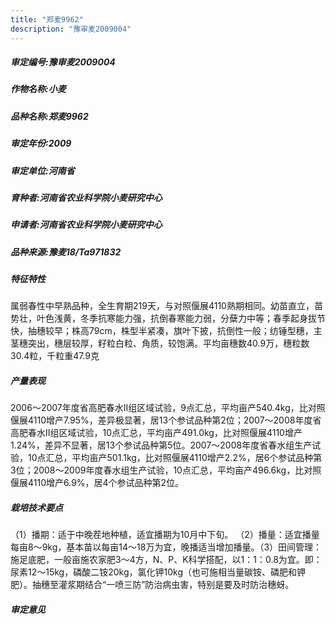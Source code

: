 ```yaml
---
title: "郑麦9962"
description: "豫审麦2009004"
---
```

##### 审定编号:豫审麦2009004

##### 作物名称:小麦

##### 品种名称:郑麦9962

##### 审定年份:2009

##### 审定单位:河南省

##### 育种者:河南省农业科学院小麦研究中心

##### 申请者:河南省农业科学院小麦研究中心

##### 品种来源:豫麦18/Ta971832


##### 特征特性
属弱春性中早熟品种，全生育期219天，与对照偃展4110熟期相同。幼苗直立，苗势壮，叶色浅黄，冬季抗寒能力强，抗倒春寒能力弱，分蘖力中等；春季起身拔节快，抽穗较早；株高79cm，株型半紧凑，旗叶下披，抗倒性一般；纺锤型穗，主茎穗突出，穗层较厚，籽粒白粒、角质，较饱满。平均亩穗数40.9万，穗粒数30.4粒，千粒重47.9克


##### 产量表现
2006～2007年度省高肥春水Ⅱ组区域试验，9点汇总，平均亩产540.4kg，比对照偃展4110增产7.95%，差异极显著，居13个参试品种第2位；2007～2008年度省高肥春水Ⅱ组区域试验，10点汇总，平均亩产491.0kg，比对照偃展4110增产1.24%，差异不显著，居13个参试品种第5位。2007～2008年度省春水组生产试验，10点汇总，平均亩产501.1kg，比对照偃展4110增产2.2%，居6个参试品种第3位；2008～2009年度春水组生产试验，10点汇总，平均亩产496.6kg，比对照偃展4110增产6.9%，居4个参试品种第2位。


##### 栽培技术要点
（1）播期：适于中晚茬地种植，适宜播期为10月中下旬。 （2）播量：适宜播量每亩8～9kg，基本苗以每亩14～18万为宜，晚播适当增加播量。（3）田间管理：施足底肥，一般亩施农家肥3～4方，N、P、K科学搭配，以1：1：0.8为宜。即：尿素12～15kg，磷酸二铵20kg，氯化钾10kg（也可施相当量碳铵、磷肥和钾肥）。抽穗至灌浆期结合“一喷三防”防治病虫害，特别是要及时防治穗蚜。


##### 审定意见

